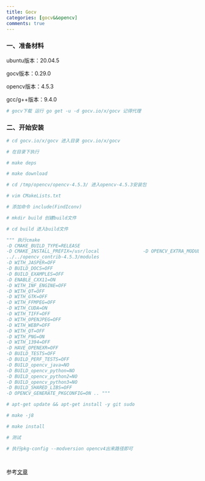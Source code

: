 ```yaml
---
title: Gocv
categories: [gocv&&opencv]
comments: true
---
```


### 一、准备材料

ubuntu版本：20.04.5

gocv版本：0.29.0  

opencv版本：4.5.3

gcc/g++版本：9.4.0

```python
# gocv下载 运行 go get -u -d gocv.io/x/gocv 记得代理
```



### 二、开始安装

```python
# cd gocv.io/x/gocv 进入目录 gocv.io/x/gocv

# 在目录下执行

# make deps

# make download

# cd /tmp/opencv/opencv-4.5.3/ 进入opencv-4.5.3安装包

# vim CMakeLists.txt 

# 添加命令 include(FindIconv)

# mkdir build 创建build文件

# cd build 进入build文件

""" 执行cmake 
-D CMAKE_BUILD_TYPE=RELEASE
-D CMAKE_INSTALL_PREFIX=/usr/local                -D OPENCV_EXTRA_MODULES_PATH=
../../opencv_contrib-4.5.3/modules   
-D WITH_JASPER=OFF
-D BUILD_DOCS=OFF
-D BUILD_EXAMPLES=OFF
-D ENABLE_CXX11=ON
-D WITH_INF_ENGINE=OFF
-D WITH_QT=OFF
-D WITH_GTK=OFF               
-D WITH_FFMPEG=OFF 
-D WITH_CUDA=ON 
-D WITH_TIFF=OFF              
-D WITH_OPENJPEG=OFF         
-D WITH_WEBP=OFF 
-D WITH_QT=OFF 
-D WITH_PNG=ON                 
-D WITH_1394=OFF 
-D HAVE_OPENEXR=OFF 
-D BUILD_TESTS=OFF 
-D BUILD_PERF_TESTS=OFF 
-D BUILD_opencv_java=NO 
-D BUILD_opencv_python=NO 
-D BUILD_opencv_python2=NO 
-D BUILD_opencv_python3=NO 
-D BUILD_SHARED_LIBS=OFF 
-D OPENCV_GENERATE_PKGCONFIG=ON .. """

# apt-get update && apt-get install -y git sudo

# make -j8

# make install

# 测试

# 执行pkg-config --modversion opencv4出来路径即可




```



参考[文章](https://blog.orchidflower.cn/2020/12/18/How-to-build-static-binary-with-gocv/)

